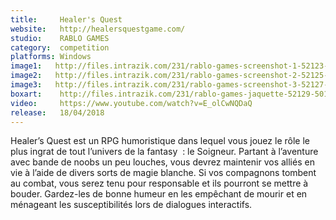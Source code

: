 ```yaml
---
title:     Healer's Quest
website:   http://healersquestgame.com/
studio:    RABLO GAMES
category:  competition
platforms: Windows
image1:   http://files.intrazik.com/231/rablo-games-screenshot-1-52123-5019-20180407-181522.jpg
image2:   http://files.intrazik.com/231/rablo-games-screenshot-2-52125-5019-20180407-181522.jpg
image3:   http://files.intrazik.com/231/rablo-games-screenshot-3-52127-5019-20180407-181523.jpg
boxart:    http://files.intrazik.com/231/rablo-games-jaquette-52129-5019-20180407-181523.png
video:     https://www.youtube.com/watch?v=E_olCwNQDaQ
release:   18/04/2018
---
```


Healer’s Quest est un RPG humoristique dans lequel vous jouez le rôle le plus ingrat de tout l’univers de la fantasy  : le Soigneur. Partant à l’aventure avec bande de noobs un peu louches, vous devrez maintenir vos alliés en vie à l’aide de divers sorts de magie blanche.
 Si vos compagnons tombent au combat, vous serez tenu pour responsable et ils pourront se mettre à bouder. Gardez-les de bonne humeur en les empêchant de mourir et en ménageant les susceptibilités lors de dialogues interactifs.

